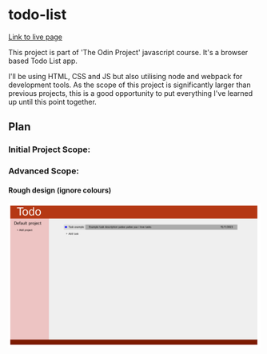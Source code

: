 # todo-list

[Link to live page](https://mattyjrae123.github.io/todo-list/)

This project is part of 'The Odin Project' javascript course. It's a browser based Todo List app. 

I'll be using HTML, CSS and JS but also utilising node and webpack for development tools. As the scope of this project is significantly larger than previous projects, this is a good opportunity to put everything I've learned up until this point together.

## Plan

### Initial Project Scope:

### Advanced Scope:

#### Rough design (ignore colours)

![Draft web page design](ui-design.png)
